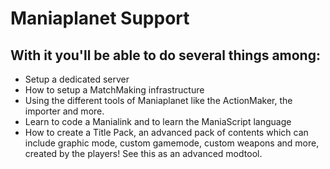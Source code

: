 # Maniaplanet Support
## With it you'll be able to do several things among:
- Setup a dedicated server
- How to setup a MatchMaking infrastructure
- Using the different tools of Maniaplanet like the ActionMaker, the importer and more.
- Learn to code a Manialink and to learn the ManiaScript language
- How to create a Title Pack, an advanced pack of contents which can include graphic mode, custom gamemode, custom weapons and more, created by the players! See this as an advanced modtool.
